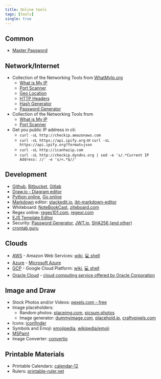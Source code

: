 ```yaml
---
title: Online tools
tags: [tools]
single: true
---
```


## Common
* [Master Password](https://js.masterpassword.app/)

## Network/Internet
* Collection of the Networking Tools from [WhatMyIp.org](https://www.whatsmyip.org/)
    - [What is My IP](https://www.whatsmyip.org/)
    - [Port Scanner](https://www.whatsmyip.org/port-scanner/)
    - [Geo Location](https://www.whatsmyip.org/ip-geo-location/)
    - [HTTP Headers](https://www.whatsmyip.org/http-headers/)
    - [Hash Generator](https://www.whatsmyip.org/hash-generator/)
    - [Password Generator](https://www.whatsmyip.org/random-password-generator/)
* Collection of the Networking Tools from [](https://www.yougetsignal.com/)
    - [What is My IP](https://www.yougetsignal.com/what-is-my-ip-address/)
    - [Port Scanner](https://www.yougetsignal.com/tools/open-ports/)
* Get you public IP address in cli:
    - ```curl -sL http://checkip.amazonaws.com```
    - ```curl -sL https://api.ipify.org``` or ```curl -sL https://api.ipify.org?format=json```
    - ```curl -sL http://icanhazip.com```
    - ```curl -sL http://checkip.dyndns.org | sed -e 's/.*Current IP Address: //' -e 's/<.*$//'```


## Development
* [Github](https://github.com/), [Bitbucket](https://bitbucket.com/), [Gitlab](https://gitlab.com/)
* [Draw.io - Diagram editor](https://app.diagrams.net/)
* [Python online](https://replit.com/languages/python3), [Go online](https://tour.golang.org/)
* [Markdown](https://www.markdownguide.org/basic-syntax/) editor: [stackedit.io](https://stackedit.io/app), [jbt-markdown-editor](http://jbt.github.io/markdown-editor/)
* Whiteboard: [NoteBookCast](https://www.notebookcast.com/en/new-board), [ziteboard.com](https://app.ziteboard.com/)
* Regex online: [regex101.com](https://regex101.com/), [regexr.com](https://regexr.com/)
* [EJS Template Editor](https://ionicabizau.github.io/ejs-playground/)
* Security: [Password Generator](https://passwordsgenerator.net/), [JWT.io](https://jwt.io/), [SHA256 (and other)](https://emn178.github.io/online-tools/sha256.html)
* [crontab.guru](https://crontab.guru/)

## Clouds

* [AWS](https://signin.aws.amazon.com/console) - Amazon Web Services: [wiki](https://en.wikipedia.org/wiki/Amazon_Web_Services), [💻 shell](https://console.aws.amazon.com/cloudshell)
* [Azure](https://azure.microsoft.com/en-us/) - [Microsoft Azure](https://en.wikipedia.org/wiki/Microsoft_Azure)
* [GCP](https://console.cloud.google.com/) - Google  Cloud Platform: [wiki](https://en.wikipedia.org/wiki/Google_Cloud_Platform), [💻 shell](https://shell.cloud.google.com/)
* [Oracle Cloud](https://cloud.oracle.com/compute/instances?region=us-ashburn-1) - [cloud computing service offered by Oracle Corporation](https://en.wikipedia.org/wiki/Oracle_Cloud)

## Image and Draw

* Stock Photos and/or Videos: [pexels.com - free](https://www.pexels.com/)
* Image placeholders:
    - Random photos: [placeimg.com](https://placeimg.com/), [picsum.photos](https://picsum.photos/)
    - Image generator: [dummyimage.com](https://dummyimage.com/), [placehold.jp](http://placehold.jp/en.html), [craftypixels.com](https://craftypixels.com/placeholder-image/)
* Icons: [iconfinder](https://www.iconfinder.com)
* Symbols and Emoji: [emojipedia](https://emojipedia.org/), [wikipedia/emoji](https://en.wikipedia.org/wiki/Emoji)
* [MSPaint](https://jspaint.app)
* Image Converter: [convertio](https://convertio.co/image-converter)

## Printable Materials

* Printable Calendars: [calendar-12](https://www.calendar-12.com/printable_calendar/2021)
* Rulers: [printable-ruler.net](https://printable-ruler.net/)


